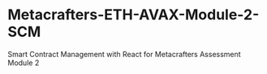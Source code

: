 # Metacrafters-ETH-AVAX-Module-2-SCM
Smart Contract Management with React for Metacrafters Assessment Module 2
